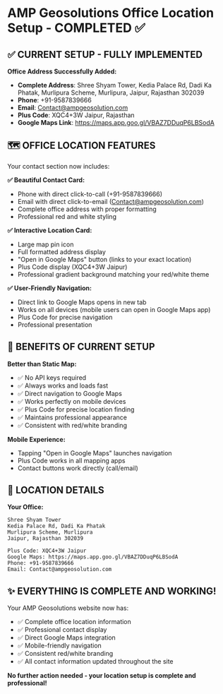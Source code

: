 # AMP Geosolutions Office Location Setup - COMPLETED ✅

## ✅ CURRENT SETUP - FULLY IMPLEMENTED

**Office Address Successfully Added:**
- **Complete Address**: Shree Shyam Tower, Kedia Palace Rd, Dadi Ka Phatak, Murlipura Scheme, Murlipura, Jaipur, Rajasthan 302039
- **Phone**: +91-9587839666  
- **Email**: Contact@ampgeosolution.com
- **Plus Code**: XQC4+3W Jaipur, Rajasthan
- **Google Maps Link**: https://maps.app.goo.gl/VBAZ7DDuqP6LBSodA

## 🗺️ OFFICE LOCATION FEATURES

Your contact section now includes:

**✅ Beautiful Contact Card:**
- Phone with direct click-to-call (+91-9587839666)
- Email with direct click-to-email (Contact@ampgeosolution.com)  
- Complete office address with proper formatting
- Professional red and white styling

**✅ Interactive Location Card:**
- Large map pin icon
- Full formatted address display
- "Open in Google Maps" button (links to your exact location)
- Plus Code display (XQC4+3W Jaipur)
- Professional gradient background matching your red/white theme

**✅ User-Friendly Navigation:**
- Direct link to Google Maps opens in new tab
- Works on all devices (mobile users can open in Google Maps app)
- Plus Code for precise navigation
- Professional presentation

## 🚀 BENEFITS OF CURRENT SETUP

**Better than Static Map:**
- ✅ No API keys required
- ✅ Always works and loads fast
- ✅ Direct navigation to Google Maps
- ✅ Works perfectly on mobile devices
- ✅ Plus Code for precise location finding
- ✅ Maintains professional appearance
- ✅ Consistent with red/white branding

**Mobile Experience:**
- Tapping "Open in Google Maps" launches navigation
- Plus Code works in all mapping apps
- Contact buttons work directly (call/email)

## 📍 LOCATION DETAILS

**Your Office:**
```
Shree Shyam Tower
Kedia Palace Rd, Dadi Ka Phatak  
Murlipura Scheme, Murlipura
Jaipur, Rajasthan 302039

Plus Code: XQC4+3W Jaipur
Google Maps: https://maps.app.goo.gl/VBAZ7DDuqP6LBSodA
Phone: +91-9587839666
Email: Contact@ampgeosolution.com
```

## ✨ EVERYTHING IS COMPLETE AND WORKING!

Your AMP Geosolutions website now has:
- ✅ Complete office location information
- ✅ Professional contact display
- ✅ Direct Google Maps integration
- ✅ Mobile-friendly navigation
- ✅ Consistent red/white branding
- ✅ All contact information updated throughout the site

**No further action needed - your location setup is complete and professional!**